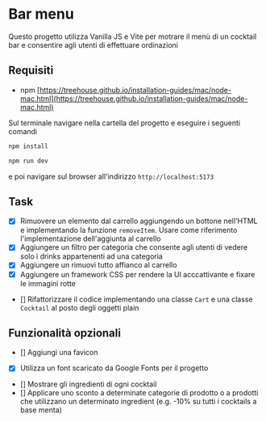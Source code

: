# Bar menu
Questo progetto utilizza Vanilla JS e Vite per motrare il menù di un cocktail bar e consentire agli utenti di effettuare ordinazioni

## Requisiti
- npm [https://treehouse.github.io/installation-guides/mac/node-mac.html](https://treehouse.github.io/installation-guides/mac/node-mac.html)

Sul terminale navigare nella cartella del progetto e eseguire i seguenti comandi
```bash
npm install

npm run dev
```
e poi navigare sul browser all'indirizzo `http://localhost:5173`

## Task
- [X] Rimuovere un elemento dal carrello aggiungendo un bottone nell'HTML e implementando la funzione `removeItem`. Usare come riferimento l'implementazione dell'aggiunta al carrello
- [X] Aggiungere un filtro per categoria che consente agli utenti di vedere solo i drinks appartenenti ad una categoria
- [X] Aggiungere un rimuovi tutto affianco al carrello
- [X] Aggiungere un framework CSS per rendere la UI acccattivante e fixare le immagini rotte
- [] Rifattorizzare il codice implementando una classe `Cart` e una classe `Cocktail` al posto degli oggetti plain

## Funzionalità opzionali
- [] Aggiungi una favicon
- [X] Utilizza un font scaricato da Google Fonts per il progetto
- [] Mostrare gli ingredienti di ogni cocktail 
- [] Applicare uno sconto a determinate categorie di prodotto o a prodotti che utilizzano un determinato ingredient (e.g. -10% su tutti i cocktails a base menta)
